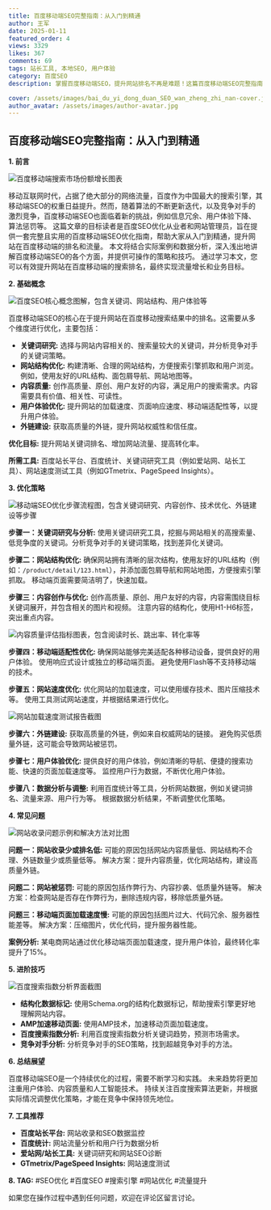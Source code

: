 ```yaml
---
title: 百度移动端SEO完整指南：从入门到精通
author: 王军
date: 2025-01-11
featured_order: 4
views: 3329
likes: 367
comments: 69
tags: 站长工具, 本地SEO, 用户体验
category: 百度SEO
description: 掌握百度移动端SEO，提升网站排名不再是难题！这篇百度移动端SEO完整指南，从零基础入门到进阶技巧，全面讲解移动端搜索引擎优化策略，涵盖关键词优化、页面体验、移动端适配等关键要素。快速提升网站移动端流量，获得更多用户，助你轻松实现网站运营目标。立即阅读，解锁百度移动端SEO精髓！

cover: /assets/images/bai_du_yi_dong_duan_SEO_wan_zheng_zhi_nan-cover.jpg
author_avatar: /assets/images/author-avatar.jpg
---
```


## 百度移动端SEO完整指南：从入门到精通

**1. 前言**

![百度移动端搜索市场份额增长图表](https://i.loli.net/2021/03/20/K7R6vxeUX2zVabj.png)

移动互联网时代，占据了绝大部分的网络流量，百度作为中国最大的搜索引擎，其移动端SEO的权重日益提升。然而，随着算法的不断更新迭代，以及竞争对手的激烈竞争，百度移动端SEO也面临着新的挑战，例如信息冗余、用户体验下降、算法惩罚等。  这篇文章的目标读者是百度SEO优化从业者和网站管理员，旨在提供一套完整且实用的百度移动端SEO优化指南，帮助大家从入门到精通，提升网站在百度移动端的排名和流量。 本文将结合实际案例和数据分析，深入浅出地讲解百度移动端SEO的各个方面，并提供可操作的策略和技巧。  通过学习本文，您可以有效提升网站在百度移动端的搜索排名，最终实现流量增长和业务目标。


**2. 基础概念**

![百度SEO核心概念图解，包含关键词、网站结构、用户体验等](https://i.loli.net/2021/03/20/K7R6vxeUX2zVabj.png)

百度移动端SEO的核心在于提升网站在百度移动搜索结果中的排名。这需要从多个维度进行优化，主要包括：

* **关键词研究:**  选择与网站内容相关的、搜索量较大的关键词，并分析竞争对手的关键词策略。
* **网站结构优化:**  构建清晰、合理的网站结构，方便搜索引擎抓取和用户浏览。例如，使用友好的URL结构、面包屑导航、网站地图等。
* **内容质量:**  创作高质量、原创、用户友好的内容，满足用户的搜索需求。内容需要具有价值、相关性、可读性。
* **用户体验优化:**  提升网站的加载速度、页面响应速度、移动端适配性等，以提升用户体验。
* **外链建设:**  获取高质量的外链，提升网站权威性和信任度。


**优化目标:**  提升网站关键词排名、增加网站流量、提高转化率。

**所需工具:**  百度站长平台、百度统计、关键词研究工具（例如爱站网、站长工具）、网站速度测试工具（例如GTmetrix、PageSpeed Insights）。


**3. 优化策略**

![移动端SEO优化步骤流程图，包含关键词研究、内容创作、技术优化、外链建设等步骤](https://i.loli.net/2021/03/20/K7R6vxeUX2zVabj.png)

**步骤一：关键词研究与分析:**  使用关键词研究工具，挖掘与网站相关的高搜索量、低竞争度的关键词。分析竞争对手的关键词策略，找到差异化关键词。

**步骤二：网站结构优化:**  确保网站拥有清晰的层次结构，使用友好的URL结构（例如：`/product/detail/123.html`），并添加面包屑导航和网站地图，方便搜索引擎抓取。  移动端页面需要简洁明了，快速加载。

**步骤三：内容创作与优化:**  创作高质量、原创、用户友好的内容，内容需围绕目标关键词展开，并包含相关的图片和视频。  注意内容的结构化，使用H1-H6标签，突出重点内容。

![内容质量评估指标图表，包含阅读时长、跳出率、转化率等](https://i.loli.net/2021/03/20/K7R6vxeUX2zVabj.png)

**步骤四：移动端适配性优化:**  确保网站能够完美适配各种移动设备，提供良好的用户体验。  使用响应式设计或独立的移动端页面。  避免使用Flash等不支持移动端的技术。

**步骤五：网站速度优化:**  优化网站的加载速度，可以使用缓存技术、图片压缩技术等。  使用工具测试网站速度，并根据结果进行优化。

![网站加载速度测试报告截图](https://i.loli.net/2021/03/20/K7R6vxeUX2zVabj.png)

**步骤六：外链建设:**  获取高质量的外链，例如来自权威网站的链接。  避免购买低质量外链，这可能会导致网站被惩罚。

**步骤七：用户体验优化:**  提供良好的用户体验，例如清晰的导航、便捷的搜索功能、快速的页面加载速度等。  监控用户行为数据，不断优化用户体验。

**步骤八：数据分析与调整:**  利用百度统计等工具，分析网站数据，例如关键词排名、流量来源、用户行为等。  根据数据分析结果，不断调整优化策略。


**4. 常见问题**

![网站收录问题示例和解决方法对比图](https://i.loli.net/2021/03/20/K7R6vxeUX2zVabj.png)

**问题一：网站收录少或排名低:**  可能的原因包括网站内容质量低、网站结构不合理、外链数量少或质量低等。  解决方案：提升内容质量，优化网站结构，建设高质量外链。

**问题二：网站被惩罚:**  可能的原因包括作弊行为、内容抄袭、低质量外链等。  解决方案：检查网站是否存在作弊行为，删除违规内容，移除低质量外链。

**问题三：移动端页面加载速度慢:**  可能的原因包括图片过大、代码冗余、服务器性能差等。  解决方案：压缩图片，优化代码，提升服务器性能。


**案例分析:**  某电商网站通过优化移动端页面加载速度，提升用户体验，最终转化率提升了15%。


**5. 进阶技巧**

![百度搜索指数分析界面截图](https://i.loli.net/2021/03/20/K7R6vxeUX2zVabj.png)

* **结构化数据标记:**  使用Schema.org的结构化数据标记，帮助搜索引擎更好地理解网站内容。
* **AMP加速移动页面:**  使用AMP技术，加速移动页面加载速度。
* **百度搜索指数分析:**  利用百度搜索指数分析关键词趋势，预测市场需求。
* **竞争对手分析:**  分析竞争对手的SEO策略，找到超越竞争对手的方法。


**6. 总结展望**

百度移动端SEO是一个持续优化的过程，需要不断学习和实践。  未来趋势将更加注重用户体验、内容质量和人工智能技术。  持续关注百度搜索算法更新，并根据实际情况调整优化策略，才能在竞争中保持领先地位。


**7. 工具推荐**

* **百度站长平台:**  网站收录和SEO数据监控
* **百度统计:**  网站流量分析和用户行为数据分析
* **爱站网/站长工具:**  关键词研究和网站SEO诊断
* **GTmetrix/PageSpeed Insights:**  网站速度测试


**8. TAG:** #SEO优化 #百度SEO #搜索引擎 #网站优化 #流量提升


如果您在操作过程中遇到任何问题，欢迎在评论区留言讨论。

